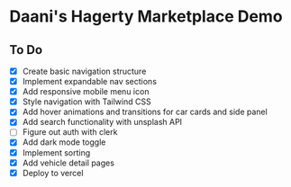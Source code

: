 # Daani's Hagerty Marketplace Demo

## To Do

- [x] Create basic navigation structure
- [x] Implement expandable nav sections
- [x] Add responsive mobile menu icon
- [x] Style navigation with Tailwind CSS
- [x] Add hover animations and transitions for car cards and side panel
- [x] Add search functionality with unsplash API
- [ ] Figure out auth with clerk
- [x] Add dark mode toggle
- [x] Implement sorting
- [x] Add vehicle detail pages
- [x] Deploy to vercel
